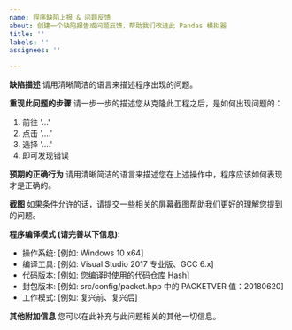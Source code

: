 ```yaml
---
name: 程序缺陷上报 & 问题反馈
about: 创建一个缺陷报告或问题反馈，帮助我们改进此 Pandas 模拟器
title: ''
labels: ''
assignees: ''

---
```


**缺陷描述**
请用清晰简洁的语言来描述程序出现的问题。

**重现此问题的步骤**
请一步一步的描述您从克隆此工程之后，是如何出现问题的：
1. 前往 '...'
2. 点击 '....'
3. 选择 '....'
4. 即可发现错误

**预期的正确行为**
请用清晰简洁的语言来描述您在上述操作中，程序应该如何表现才是正确的。

**截图**
如果条件允许的话，请提交一些相关的屏幕截图帮助我们更好的理解您提到的问题。

**程序编译模式 (请完善以下信息):**
 - 操作系统: [例如: Windows 10 x64]
 - 编译工具: [例如: Visual Studio 2017 专业版、GCC 6.x]
 - 代码版本: [例如: 您编译时使用的代码仓库 Hash]
 - 封包版本: [例如: src/config/packet.hpp 中的 PACKETVER 值：20180620]
 - 工作模式: [例如: 复兴前、复兴后]

<!-- 
如何获取代码版本:

您出现问题的程序肯定是使用代码仓库中某个版本的代码编译出来的，开发人员为了确定问题，需要在和你编译时一样的代码上进行调试排查。
为此提供正确的仓库代码是非常重要的。

如何获取您本地正在使用的代码版本:
1. 在终端(cmd)里使用 cd "你的/Pandas目录/"
2. git rev-parse --short HEAD
3. 复制终端里返回的代码版本号, 例如: ba729903c
-->

**其他附加信息**
您可以在此补充与此问题相关的其他一切信息。
